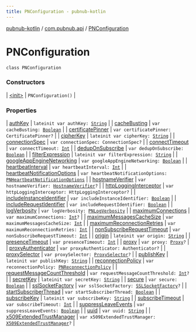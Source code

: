 ```yaml
---
title: PNConfiguration - pubnub-kotlin
---
```


[pubnub-kotlin](../../index.html) / [com.pubnub.api](../index.html) / [PNConfiguration](./index.html)

# PNConfiguration

`class PNConfiguration`

### Constructors

| [&lt;init&gt;](-init-.html) | `PNConfiguration()` |

### Properties

| [authKey](auth-key.html) | `lateinit var authKey: `[`String`](https://kotlinlang.org/api/latest/jvm/stdlib/kotlin/-string/index.html) |
| [cacheBusting](cache-busting.html) | `var cacheBusting: `[`Boolean`](https://kotlinlang.org/api/latest/jvm/stdlib/kotlin/-boolean/index.html) |
| [certificatePinner](certificate-pinner.html) | `var certificatePinner: CertificatePinner?` |
| [cipherKey](cipher-key.html) | `lateinit var cipherKey: `[`String`](https://kotlinlang.org/api/latest/jvm/stdlib/kotlin/-string/index.html) |
| [connectionSpec](connection-spec.html) | `var connectionSpec: ConnectionSpec?` |
| [connectTimeout](connect-timeout.html) | `var connectTimeout: `[`Int`](https://kotlinlang.org/api/latest/jvm/stdlib/kotlin/-int/index.html) |
| [dedupOnSubscribe](dedup-on-subscribe.html) | `var dedupOnSubscribe: `[`Boolean`](https://kotlinlang.org/api/latest/jvm/stdlib/kotlin/-boolean/index.html) |
| [filterExpression](filter-expression.html) | `lateinit var filterExpression: `[`String`](https://kotlinlang.org/api/latest/jvm/stdlib/kotlin/-string/index.html) |
| [googleAppEngineNetworking](google-app-engine-networking.html) | `var googleAppEngineNetworking: `[`Boolean`](https://kotlinlang.org/api/latest/jvm/stdlib/kotlin/-boolean/index.html) |
| [heartbeatInterval](heartbeat-interval.html) | `var heartbeatInterval: `[`Int`](https://kotlinlang.org/api/latest/jvm/stdlib/kotlin/-int/index.html) |
| [heartbeatNotificationOptions](heartbeat-notification-options.html) | `var heartbeatNotificationOptions: `[`PNHeartbeatNotificationOptions`](../../com.pubnub.api.enums/-p-n-heartbeat-notification-options/index.html) |
| [hostnameVerifier](hostname-verifier.html) | `var hostnameVerifier: `[`HostnameVerifier`](https://docs.oracle.com/javase/6/docs/api/javax/net/ssl/HostnameVerifier.html)`?` |
| [httpLoggingInterceptor](http-logging-interceptor.html) | `var httpLoggingInterceptor: HttpLoggingInterceptor?` |
| [includeInstanceIdentifier](include-instance-identifier.html) | `var includeInstanceIdentifier: `[`Boolean`](https://kotlinlang.org/api/latest/jvm/stdlib/kotlin/-boolean/index.html) |
| [includeRequestIdentifier](include-request-identifier.html) | `var includeRequestIdentifier: `[`Boolean`](https://kotlinlang.org/api/latest/jvm/stdlib/kotlin/-boolean/index.html) |
| [logVerbosity](log-verbosity.html) | `var logVerbosity: `[`PNLogVerbosity`](../../com.pubnub.api.enums/-p-n-log-verbosity/index.html) |
| [maximumConnections](maximum-connections.html) | `var maximumConnections: `[`Int`](https://kotlinlang.org/api/latest/jvm/stdlib/kotlin/-int/index.html)`?` |
| [maximumMessagesCacheSize](maximum-messages-cache-size.html) | `var maximumMessagesCacheSize: `[`Int`](https://kotlinlang.org/api/latest/jvm/stdlib/kotlin/-int/index.html) |
| [maximumReconnectionRetries](maximum-reconnection-retries.html) | `var maximumReconnectionRetries: `[`Int`](https://kotlinlang.org/api/latest/jvm/stdlib/kotlin/-int/index.html) |
| [nonSubscribeRequestTimeout](non-subscribe-request-timeout.html) | `var nonSubscribeRequestTimeout: `[`Int`](https://kotlinlang.org/api/latest/jvm/stdlib/kotlin/-int/index.html) |
| [origin](origin.html) | `lateinit var origin: `[`String`](https://kotlinlang.org/api/latest/jvm/stdlib/kotlin/-string/index.html) |
| [presenceTimeout](presence-timeout.html) | `var presenceTimeout: `[`Int`](https://kotlinlang.org/api/latest/jvm/stdlib/kotlin/-int/index.html) |
| [proxy](proxy.html) | `var proxy: `[`Proxy`](https://docs.oracle.com/javase/6/docs/api/java/net/Proxy.html)`?` |
| [proxyAuthenticator](proxy-authenticator.html) | `var proxyAuthenticator: Authenticator?` |
| [proxySelector](proxy-selector.html) | `var proxySelector: `[`ProxySelector`](https://docs.oracle.com/javase/6/docs/api/java/net/ProxySelector.html)`?` |
| [publishKey](publish-key.html) | `lateinit var publishKey: `[`String`](https://kotlinlang.org/api/latest/jvm/stdlib/kotlin/-string/index.html) |
| [reconnectionPolicy](reconnection-policy.html) | `var reconnectionPolicy: `[`PNReconnectionPolicy`](../../com.pubnub.api.enums/-p-n-reconnection-policy/index.html) |
| [requestMessageCountThreshold](request-message-count-threshold.html) | `var requestMessageCountThreshold: `[`Int`](https://kotlinlang.org/api/latest/jvm/stdlib/kotlin/-int/index.html)`?` |
| [secretKey](secret-key.html) | `lateinit var secretKey: `[`String`](https://kotlinlang.org/api/latest/jvm/stdlib/kotlin/-string/index.html) |
| [secure](secure.html) | `var secure: `[`Boolean`](https://kotlinlang.org/api/latest/jvm/stdlib/kotlin/-boolean/index.html) |
| [sslSocketFactory](ssl-socket-factory.html) | `var sslSocketFactory: `[`SSLSocketFactory`](https://docs.oracle.com/javase/6/docs/api/javax/net/ssl/SSLSocketFactory.html)`?` |
| [startSubscriberThread](start-subscriber-thread.html) | `var startSubscriberThread: `[`Boolean`](https://kotlinlang.org/api/latest/jvm/stdlib/kotlin/-boolean/index.html) |
| [subscribeKey](subscribe-key.html) | `lateinit var subscribeKey: `[`String`](https://kotlinlang.org/api/latest/jvm/stdlib/kotlin/-string/index.html) |
| [subscribeTimeout](subscribe-timeout.html) | `var subscribeTimeout: `[`Int`](https://kotlinlang.org/api/latest/jvm/stdlib/kotlin/-int/index.html) |
| [suppressLeaveEvents](suppress-leave-events.html) | `var suppressLeaveEvents: `[`Boolean`](https://kotlinlang.org/api/latest/jvm/stdlib/kotlin/-boolean/index.html) |
| [uuid](uuid.html) | `var uuid: `[`String`](https://kotlinlang.org/api/latest/jvm/stdlib/kotlin/-string/index.html) |
| [x509ExtendedTrustManager](x509-extended-trust-manager.html) | `var x509ExtendedTrustManager: `[`X509ExtendedTrustManager`](https://docs.oracle.com/javase/6/docs/api/javax/net/ssl/X509ExtendedTrustManager.html)`?` |


